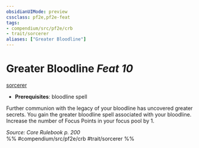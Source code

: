 ```yaml
---
obsidianUIMode: preview
cssclass: pf2e,pf2e-feat
tags:
- compendium/src/pf2e/crb
- trait/sorcerer
aliases: ["Greater Bloodline"]
---
```

# Greater Bloodline  *Feat 10*  
[sorcerer](../../rules/traits/sorcerer.md)  

- **Prerequisites**: bloodline spell

Further communion with the legacy of your bloodline has uncovered greater secrets. You gain the greater bloodline spell associated with your bloodline. Increase the number of Focus Points in your focus pool by 1.

*Source: Core Rulebook p. 200*  
%% #compendium/src/pf2e/crb #trait/sorcerer %%